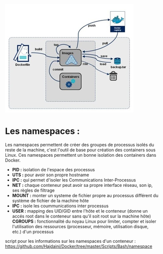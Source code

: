 <img src="working.jpg" />

# Les namespaces :
Les namespaces permettent de créer des groupes de processus isolés du reste de la machine, c'est l'outil de base pour création des containers sous Linux. Ces namespaces permettent un bonne isolation des containers dans Docker.

- **PID :** isolation de l'espace des processus
- **UTS :** pour avoir son propre hostname
- **IPC :** qui permet d'isoler les Communications Inter-Processus
- **NET :** chaque conteneur peut avoir sa propre interface réseau, son ip, ses règles de filtrage
- **MOUNT :** monter un systeme de fichier propre au processus différent du système de fichier de la machine hôte
- **IPC :** isole les coummunications inter processus
- **USER :** mapping des UID/GID entre l'hôte et le conteneur (donne un accés root dans le conteneur sans qu'il soit root sur la machine hôte)
**CGROUPS :** fonctionnalité du noyau Linux pour limiter, compter et isoler l'utilisation des ressources (processeur, mémoire, utilisation disque, etc.) d'un processus

script pour les informations sur les namespaces d'un conteneur : https://github.com/Hajdaini/Docker/tree/master/Scripts/Bash/namespace
